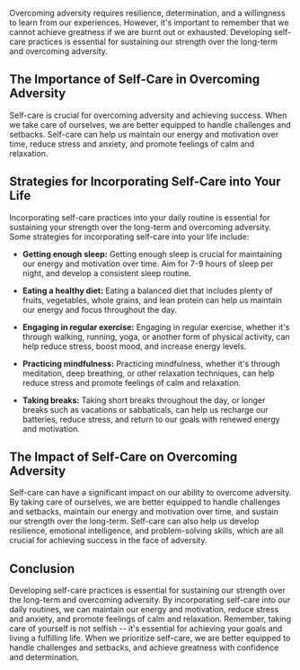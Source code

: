 
Overcoming adversity requires resilience, determination, and a willingness to learn from our experiences. However, it's important to remember that we cannot achieve greatness if we are burnt out or exhausted. Developing self-care practices is essential for sustaining our strength over the long-term and overcoming adversity.

The Importance of Self-Care in Overcoming Adversity
---------------------------------------------------

Self-care is crucial for overcoming adversity and achieving success. When we take care of ourselves, we are better equipped to handle challenges and setbacks. Self-care can help us maintain our energy and motivation over time, reduce stress and anxiety, and promote feelings of calm and relaxation.

Strategies for Incorporating Self-Care into Your Life
-----------------------------------------------------

Incorporating self-care practices into your daily routine is essential for sustaining your strength over the long-term and overcoming adversity. Some strategies for incorporating self-care into your life include:

* **Getting enough sleep:** Getting enough sleep is crucial for maintaining our energy and motivation over time. Aim for 7-9 hours of sleep per night, and develop a consistent sleep routine.

* **Eating a healthy diet:** Eating a balanced diet that includes plenty of fruits, vegetables, whole grains, and lean protein can help us maintain our energy and focus throughout the day.

* **Engaging in regular exercise:** Engaging in regular exercise, whether it's through walking, running, yoga, or another form of physical activity, can help reduce stress, boost mood, and increase energy levels.

* **Practicing mindfulness:** Practicing mindfulness, whether it's through meditation, deep breathing, or other relaxation techniques, can help reduce stress and promote feelings of calm and relaxation.

* **Taking breaks:** Taking short breaks throughout the day, or longer breaks such as vacations or sabbaticals, can help us recharge our batteries, reduce stress, and return to our goals with renewed energy and motivation.

The Impact of Self-Care on Overcoming Adversity
-----------------------------------------------

Self-care can have a significant impact on our ability to overcome adversity. By taking care of ourselves, we are better equipped to handle challenges and setbacks, maintain our energy and motivation over time, and sustain our strength over the long-term. Self-care can also help us develop resilience, emotional intelligence, and problem-solving skills, which are all crucial for achieving success in the face of adversity.

Conclusion
----------

Developing self-care practices is essential for sustaining our strength over the long-term and overcoming adversity. By incorporating self-care into our daily routines, we can maintain our energy and motivation, reduce stress and anxiety, and promote feelings of calm and relaxation. Remember, taking care of yourself is not selfish -- it's essential for achieving your goals and living a fulfilling life. When we prioritize self-care, we are better equipped to handle challenges and setbacks, and achieve greatness with confidence and determination.
